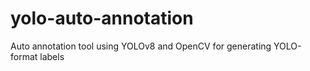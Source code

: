 # yolo-auto-annotation
Auto annotation tool using YOLOv8 and OpenCV for generating YOLO-format labels

